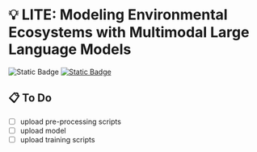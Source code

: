 # :bulb: LITE: Modeling Environmental Ecosystems with Multimodal Large Language Models

![Static Badge](https://img.shields.io/badge/License-MIT-green) [![Static Badge](https://img.shields.io/badge/Paper-Arxiv-red)](https://arxiv.org/abs/2404.01165)

## :clipboard: To Do
 - [ ] upload pre-processing scripts
 - [ ] upload model
 - [ ] upload training scripts
